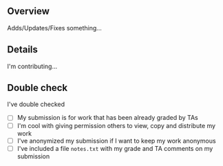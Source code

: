 ## Overview
<!-- Give a brief overview of your changes. -->
Adds/Updates/Fixes something...

## Details
I'm contributing...

## Double check

I've double checked
- [ ] My submission is for work that has been already graded by TAs
- [ ] I'm cool with giving permission others to view, copy and distribute my work
- [ ] I've anonymized my submission if I want to keep my work anonymous
- [ ] I've included a file `notes.txt` with my grade and TA comments on my submission
